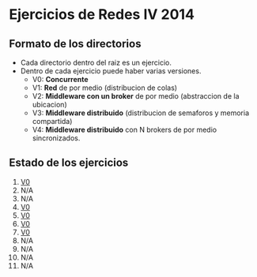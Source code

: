 # Ejercicios de Redes IV 2014

## Formato de los directorios

* Cada directorio dentro del raiz es un ejercicio.
* Dentro de cada ejercicio puede haber varias versiones.
  - V0: **Concurrente**
  - V1: **Red** de por medio (distribucion de colas)
  - V2: **Middleware con un broker** de por medio (abstraccion de la ubicacion)
  - V3: **Middleware distribuido** (distribucion de semaforos y memoria compartida)
  - V4: **Middleware distribuido** con N brokers de por medio sincronizados.

## Estado de los ejercicios

1. [V0](/master/Ejercicio1/E1V0/)
2. N/A
3. N/A
4. [V0](/master/Ejercicio4/E4V0/)
5. [V0](/master/Ejercicio5/E5V0/)
6. [V0](/master/Ejercicio6/E6V0/)
7. [V0](/master/Ejercicio7/E7V0/)
8. N/A
9. N/A
10. N/A
11. N/A

